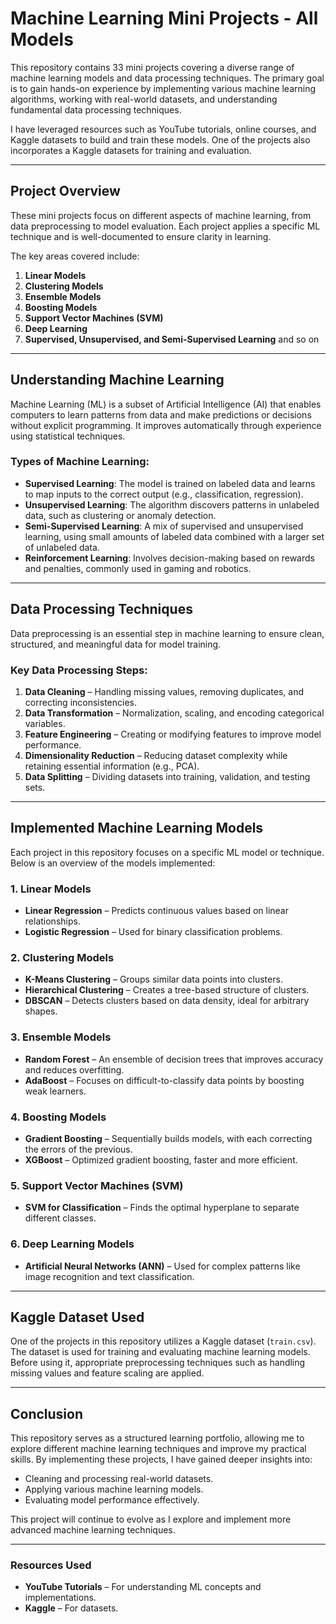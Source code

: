 # **Machine Learning Mini Projects - All Models**

This repository contains 33 mini projects covering a diverse range of machine learning models and data processing techniques. The primary goal is to gain hands-on experience by implementing various machine learning algorithms, working with real-world datasets, and understanding fundamental data processing techniques.

I have leveraged resources such as YouTube tutorials, online courses, and Kaggle datasets to build and train these models. One of the projects also incorporates a Kaggle datasets for training and evaluation.

---

## **Project Overview**

These mini projects focus on different aspects of machine learning, from data preprocessing to model evaluation. Each project applies a specific ML technique and is well-documented to ensure clarity in learning.

The key areas covered include:

1. **Linear Models**
2. **Clustering Models**
3. **Ensemble Models**
4. **Boosting Models**
5. **Support Vector Machines (SVM)**
6. **Deep Learning**
7. **Supervised, Unsupervised, and Semi-Supervised Learning** and so on

---

## **Understanding Machine Learning**

Machine Learning (ML) is a subset of Artificial Intelligence (AI) that enables computers to learn patterns from data and make predictions or decisions without explicit programming. It improves automatically through experience using statistical techniques.

### **Types of Machine Learning:**
- **Supervised Learning**: The model is trained on labeled data and learns to map inputs to the correct output (e.g., classification, regression).
- **Unsupervised Learning**: The algorithm discovers patterns in unlabeled data, such as clustering or anomaly detection.
- **Semi-Supervised Learning**: A mix of supervised and unsupervised learning, using small amounts of labeled data combined with a larger set of unlabeled data.
- **Reinforcement Learning**: Involves decision-making based on rewards and penalties, commonly used in gaming and robotics.

---

## **Data Processing Techniques**

Data preprocessing is an essential step in machine learning to ensure clean, structured, and meaningful data for model training.

### **Key Data Processing Steps:**
1. **Data Cleaning** – Handling missing values, removing duplicates, and correcting inconsistencies.
2. **Data Transformation** – Normalization, scaling, and encoding categorical variables.
3. **Feature Engineering** – Creating or modifying features to improve model performance.
4. **Dimensionality Reduction** – Reducing dataset complexity while retaining essential information (e.g., PCA).
5. **Data Splitting** – Dividing datasets into training, validation, and testing sets.

---

## **Implemented Machine Learning Models**

Each project in this repository focuses on a specific ML model or technique. Below is an overview of the models implemented:

### **1. Linear Models**
- **Linear Regression** – Predicts continuous values based on linear relationships.
- **Logistic Regression** – Used for binary classification problems.

### **2. Clustering Models**
- **K-Means Clustering** – Groups similar data points into clusters.
- **Hierarchical Clustering** – Creates a tree-based structure of clusters.
- **DBSCAN** – Detects clusters based on data density, ideal for arbitrary shapes.

### **3. Ensemble Models**
- **Random Forest** – An ensemble of decision trees that improves accuracy and reduces overfitting.
- **AdaBoost** – Focuses on difficult-to-classify data points by boosting weak learners.

### **4. Boosting Models**
- **Gradient Boosting** – Sequentially builds models, with each correcting the errors of the previous.
- **XGBoost** – Optimized gradient boosting, faster and more efficient.

### **5. Support Vector Machines (SVM)**
- **SVM for Classification** – Finds the optimal hyperplane to separate different classes.

### **6. Deep Learning Models**
- **Artificial Neural Networks (ANN)** – Used for complex patterns like image recognition and text classification.

---

## **Kaggle Dataset Used**

One of the projects in this repository utilizes a Kaggle dataset (`train.csv`). The dataset is used for training and evaluating machine learning models. Before using it, appropriate preprocessing techniques such as handling missing values and feature scaling are applied.

---

## **Conclusion**

This repository serves as a structured learning portfolio, allowing me to explore different machine learning techniques and improve my practical skills. By implementing these projects, I have gained deeper insights into:

- Cleaning and processing real-world datasets.
- Applying various machine learning models.
- Evaluating model performance effectively.

This project will continue to evolve as I explore and implement more advanced machine learning techniques.

---

### **Resources Used**
- **YouTube Tutorials** – For understanding ML concepts and implementations.
- **Kaggle** – For datasets.
